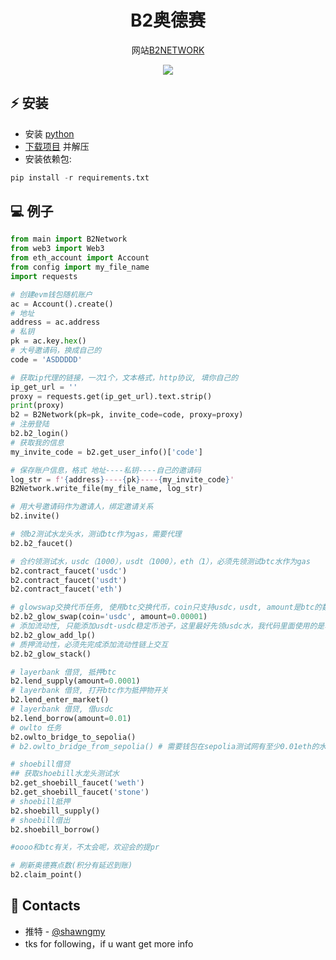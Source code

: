<h1 align="center">B2奥德赛</h1>

<p align="center">网站<a href="https://task.bsquared.network/points/">B2NETWORK</a></p>
<p align="center">
<img src="https://img.shields.io/badge/python-3670A0?style=for-the-badge&logo=python&logoColor=ffdd54">
</p>

## ⚡ 安装
+ 安装 [python](https://www.google.com/search?client=opera&q=how+install+python)
+ [下载项目](https://sites.northwestern.edu/researchcomputing/resources/downloading-from-github) 并解压
+ 安装依赖包:
```python
pip install -r requirements.txt
```

## 💻 例子
```python
from main import B2Network
from web3 import Web3
from eth_account import Account
from config import my_file_name
import requests

# 创建evm钱包随机账户
ac = Account().create()
# 地址
address = ac.address
# 私钥
pk = ac.key.hex()
# 大号邀请码，换成自己的
code = 'ASDDDDD'

# 获取ip代理的链接，一次1个，文本格式，http协议, 填你自己的
ip_get_url = ''
proxy = requests.get(ip_get_url).text.strip()
print(proxy)
b2 = B2Network(pk=pk, invite_code=code, proxy=proxy)
# 注册登陆
b2.b2_login()
# 获取我的信息
my_invite_code = b2.get_user_info()['code']

# 保存账户信息，格式 地址----私钥----自己的邀请码
log_str = f'{address}----{pk}----{my_invite_code}'
B2Network.write_file(my_file_name, log_str)

# 用大号邀请码作为邀请人，绑定邀请关系
b2.invite()

# 领b2测试水龙头水，测试btc作为gas，需要代理
b2.b2_faucet()

# 合约领测试水，usdc（1000），usdt（1000），eth（1），必须先领测试btc水作为gas
b2.contract_faucet('usdc')
b2.contract_faucet('usdt')
b2.contract_faucet('eth')

# glowswap交换代币任务, 使用btc交换代币，coin只支持usdc，usdt, amount是btc的数量，主要不要超过钱包btc余额
b2.b2_glow_swap(coin='usdc', amount=0.00001)
# 添加流动性, 只能添加usdt-usdc稳定币池子，这里最好先领usdc水，我代码里面使用的是单边流动性，只需要钱包有usdc即可
b2.b2_glow_add_lp()
# 质押流动性，必须先完成添加流动性链上交互
b2.b2_glow_stack()

# layerbank 借贷, 抵押btc
b2.lend_supply(amount=0.0001)
# layerbank 借贷, 打开btc作为抵押物开关
b2.lend_enter_market()
# layerbank 借贷, 借usdc
b2.lend_borrow(amount=0.01)
# owlto 任务
b2.owlto_bridge_to_sepolia()
# b2.owlto_bridge_from_sepolia() # 需要钱包在sepolia测试网有至少0.01eth的水，这个链上调用可以成功，但是任务不成功，还不太明白为什么

# shoebill借贷
## 获取shoebill水龙头测试水
b2.get_shoebill_faucet('weth')
b2.get_shoebill_faucet('stone')
# shoebill抵押
b2.shoebill_supply()
# shoebill借出
b2.shoebill_borrow()

#oooo和btc有关，不太会呢，欢迎会的提pr

# 刷新奥德赛点数(积分有延迟到账)
b2.claim_point()
```
## 📧 Contacts
+ 推特 - [@shawngmy](https://twitter.com/shawngmy)
+ tks for following，if u want get more info
